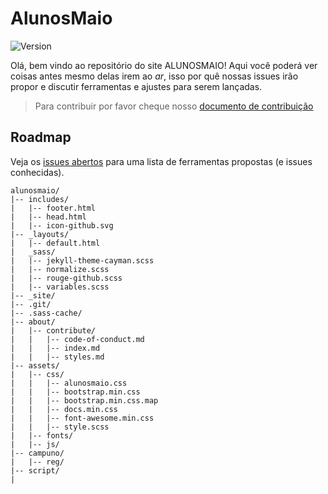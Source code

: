 # AlunosMaio
![Version](https://img.shields.io/badge/version-v2.1.3-beta.1-yellowgreen.svg)

Olá, bem vindo ao repositório do site ALUNOSMAIO! Aqui você  poderá ver coisas antes mesmo delas irem ao *ar*, isso por quê nossas issues irão propor e discutir ferramentas e ajustes para serem lançadas.

> Para contribuir por favor cheque nosso [documento de contribuição](/about/contribute/index.md)
## Roadmap

Veja os [issues abertos](https://github.com/raincorn/alunosmaio/issues) para uma lista de ferramentas propostas (e issues conhecidas).

```
alunosmaio/
|-- includes/
|   |-- footer.html
|   |-- head.html
|   |-- icon-github.svg
|-- _layouts/
|   |-- default.html
|   _sass/
|   |-- jekyll-theme-cayman.scss
|   |-- normalize.scss
|   |-- rouge-github.scss
|   |-- variables.scss
|-- _site/
|-- .git/
|-- .sass-cache/
|-- about/
|   |-- contribute/
|   |   |-- code-of-conduct.md
|   |   |-- index.md
|   |   |-- styles.md
|-- assets/
|   |-- css/
|   |   |-- alunosmaio.css
|   |   |-- bootstrap.min.css
|   |   |-- bootstrap.min.css.map
|   |   |-- docs.min.css
|   |   |-- font-awesome.min.css
|   |   |-- style.scss
|   |-- fonts/
|   |-- js/
|-- campuno/
|   |-- reg/
|-- script/
|

```
